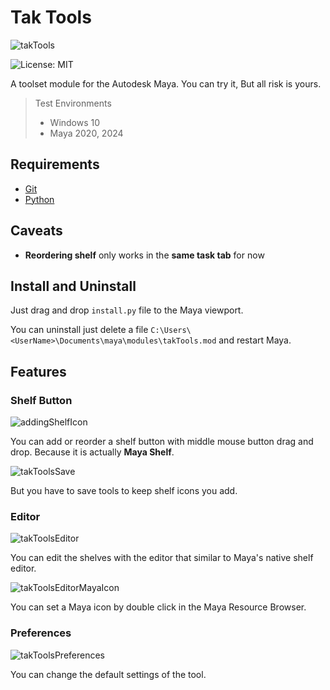 # Tak Tools
![takTools](https://ta-note.com/wp-content/uploads/2024/09/takTools.png)

![License: MIT](https://img.shields.io/badge/license-MIT-green.svg)

A toolset module for the Autodesk Maya.
You can try it, But all risk is yours.

> Test Environments
> * Windows 10
> * Maya 2020, 2024

## Requirements
- [Git](https://git-scm.com/downloads)
- [Python](https://www.python.org/downloads/)

## Caveats
- **Reordering shelf** only works in the **same task tab** for now

## Install and Uninstall
Just drag and drop `install.py` file to the Maya viewport.

You can uninstall just delete a file `C:\Users\<UserName>\Documents\maya\modules\takTools.mod` and restart Maya.

## Features
### Shelf Button
![addingShelfIcon](https://ta-note.com/wp-content/uploads/2024/09/takTools_addingShelfIcon.gif)

You can add or reorder a shelf button with middle mouse button drag and drop. Because it is actually **Maya Shelf**.

![takToolsSave](https://ta-note.com/wp-content/uploads/2024/09/takTools_save.png)

But you have to save tools to keep shelf icons you add.

### Editor
![takToolsEditor](https://ta-note.com/wp-content/uploads/2024/09/takToolsEditor.png)

You can edit the shelves with the editor that similar to Maya's native shelf editor.

![takToolsEditorMayaIcon](https://ta-note.com/wp-content/uploads/2024/09/takToolsMayaIcon.gif)

You can set a Maya icon by double click in the Maya Resource Browser.

### Preferences
![takToolsPreferences](https://ta-note.com/wp-content/uploads/2024/09/takToolsPreferences.png)

You can change the default settings of the tool.
